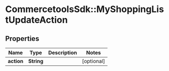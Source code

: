 # CommercetoolsSdk::MyShoppingListUpdateAction

## Properties
Name | Type | Description | Notes
------------ | ------------- | ------------- | -------------
**action** | **String** |  | [optional] 

